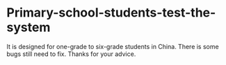 # Primary-school-students-test-the-system
It is designed for one-grade to six-grade students in China. There is some bugs still need to fix. Thanks for your advice. 
